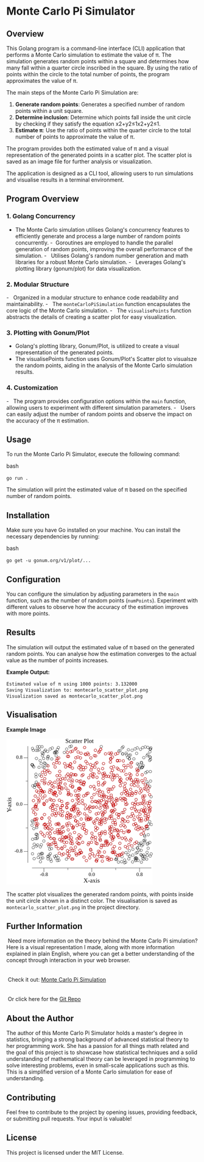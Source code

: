 Monte Carlo Pi Simulator
========================

Overview
--------

This Golang program is a command-line interface (CLI) application that performs a Monte Carlo simulation to estimate the value of π. The simulation generates random points within a square and determines how many fall within a quarter circle inscribed in the square. By using the ratio of points within the circle to the total number of points, the program approximates the value of π.

The main steps of the Monte Carlo Pi Simulation are:

1. **Generate random points**: Generates a specified number of random points within a unit square.
2. **Determine inclusion**: Determine which points fall inside the unit circle by checking if they satisfy the equation x2+y2≤1x2+y2≤1.
3. **Estimate π**: Use the ratio of points within the quarter circle to the total number of points to approximate the value of π.

The program provides both the estimated value of π and a visual representation of the generated points in a scatter plot. The scatter plot is saved as an image file for further analysis or visualization.

The application is designed as a CLI tool, allowing users to run simulations and visualise results in a terminal environment.

Program Overview
----------------

### 1\. Golang Concurrency

- The Monte Carlo simulation utilises Golang's concurrency features to efficiently generate and process a large number of random points concurrently.
-  Goroutines are employed to handle the parallel generation of random points, improving the overall performance of the simulation.
-   Utilises Golang's random number generation and math libraries for a robust Monte Carlo simulation.
-   Leverages Golang's plotting library (gonum/plot) for data visualization.

### 2\. Modular Structure

-   Organized in a modular structure to enhance code readability and maintainability.
-   The `monteCarloPiSimulation` function encapsulates the core logic of the Monte Carlo simulation.
-   The `visualisePoints` function abstracts the details of creating a scatter plot for easy visualization.

### 3\. Plotting with Gonum/Plot

  -  Golang's plotting library, Gonum/Plot, is utilized to create a visual representation of the generated points.
  -  The visualisePoints function uses Gonum/Plot's Scatter plot to visualsze the random points, aiding in the analysis of the Monte Carlo simulation results.

### 4\. Customization

-   The program provides configuration options within the `main` function, allowing users to experiment with different simulation parameters.
-   Users can easily adjust the number of random points and observe the impact on the accuracy of the π estimation.


Usage
-----

To run the Monte Carlo Pi Simulator, execute the following command:

bash

`go run .`

The simulation will print the estimated value of π based on the specified number of random points.

Installation
------------

Make sure you have Go installed on your machine. You can install the necessary dependencies by running:

bash

`go get -u gonum.org/v1/plot/...`

Configuration
-------------

You can configure the simulation by adjusting parameters in the `main` function, such as the number of random points (`numPoints`). Experiment with different values to observe how the accuracy of the estimation improves with more points.

Results
-------

The simulation will output the estimated value of π based on the generated random points. You can analyse how the estimation converges to the actual value as the number of points increases.

**Example Output:**

```\
Estimated value of π using 1000 points: 3.132000
Saving Visualization to: montecarlo_scatter_plot.png
Visualization saved as montecarlo_scatter_plot.png
```

Visualisation
-------------

**Example Image**

![Monte Carlo Pi Simulation](montecarlo_scatter_plot.png)

The scatter plot visualizes the generated random points, with points inside the unit circle shown in a distinct color. The visualisation is saved as `montecarlo_scatter_plot.png` in the project directory.

Further Information
------------

 Need more information on the theory behind the Monte Carlo Pi simulation? Here is a visual representation I made, along with more information explained in plain English, where you can get a better understanding of the concept through interaction in your web browser.\
 <br/>\
 Check it out: [Monte Carlo Pi Simulation](https://monte-carlo-simulator-demo.netlify.app/)\
 <br>\
 Or click here for the [Git Repo](https://github.com/amy324/Visual-Monte-Carlo-Simulator.git)

About the Author
----------------

The author of this Monte Carlo Pi Simulator holds a master's degree in statistics, bringing a strong background of advanced statistical theory to her programming work. She has a passion for all things math related and the goal of this project is to showcase how statistical techniques and a solid understanding of mathematical theory can be leveraged in programming to solve interesting problems, even in small-scale applications such as this. This is a simplified version of a Monte Carlo simulation for ease of understanding.

Contributing
------------

Feel free to contribute to the project by opening issues, providing feedback, or submitting pull requests. Your input is valuable!

License
-------

This project is licensed under the MIT License.
